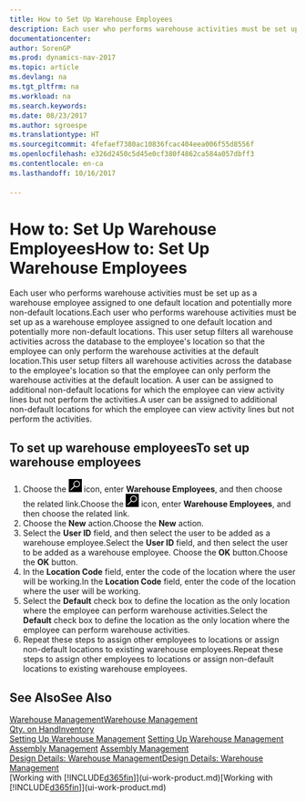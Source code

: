 ```yaml
---
title: How to Set Up Warehouse Employees
description: Each user who performs warehouse activities must be set up as a warehouse employee assigned to one default location and potentially more non-default locations.
documentationcenter: 
author: SorenGP
ms.prod: dynamics-nav-2017
ms.topic: article
ms.devlang: na
ms.tgt_pltfrm: na
ms.workload: na
ms.search.keywords: 
ms.date: 08/23/2017
ms.author: sgroespe
ms.translationtype: HT
ms.sourcegitcommit: 4fefaef7380ac10836fcac404eea006f55d8556f
ms.openlocfilehash: e326d2450c5d45e0cf380f4862ca584a057dbff3
ms.contentlocale: en-ca
ms.lasthandoff: 10/16/2017

---
```

# <a name="how-to-set-up-warehouse-employees"></a><span data-ttu-id="1f284-103">How to: Set Up Warehouse Employees</span><span class="sxs-lookup"><span data-stu-id="1f284-103">How to: Set Up Warehouse Employees</span></span>
<span data-ttu-id="1f284-104">Each user who performs warehouse activities must be set up as a warehouse employee assigned to one default location and potentially more non-default locations.</span><span class="sxs-lookup"><span data-stu-id="1f284-104">Each user who performs warehouse activities must be set up as a warehouse employee assigned to one default location and potentially more non-default locations.</span></span> <span data-ttu-id="1f284-105">This user setup filters all warehouse activities across the database to the employee's location so that the employee can only perform the warehouse activities at the default location.</span><span class="sxs-lookup"><span data-stu-id="1f284-105">This user setup filters all warehouse activities across the database to the employee's location so that the employee can only perform the warehouse activities at the default location.</span></span> <span data-ttu-id="1f284-106">A user can be assigned to additional non-default locations for which the employee can view activity lines but not perform the activities.</span><span class="sxs-lookup"><span data-stu-id="1f284-106">A user can be assigned to additional non-default locations for which the employee can view activity lines but not perform the activities.</span></span>

## <a name="to-set-up-warehouse-employees"></a><span data-ttu-id="1f284-107">To set up warehouse employees</span><span class="sxs-lookup"><span data-stu-id="1f284-107">To set up warehouse employees</span></span>  
1.  <span data-ttu-id="1f284-108">Choose the ![Search for Page or Report](media/ui-search/search_small.png "Search for Page or Report icon") icon, enter **Warehouse Employees**, and then choose the related link.</span><span class="sxs-lookup"><span data-stu-id="1f284-108">Choose the ![Search for Page or Report](media/ui-search/search_small.png "Search for Page or Report icon") icon, enter **Warehouse Employees**, and then choose the related link.</span></span>  
2. <span data-ttu-id="1f284-109">Choose the **New** action.</span><span class="sxs-lookup"><span data-stu-id="1f284-109">Choose the **New** action.</span></span>  
3. <span data-ttu-id="1f284-110">Select the **User ID** field, and then select the user to be added as a warehouse employee.</span><span class="sxs-lookup"><span data-stu-id="1f284-110">Select the **User ID** field, and then select the user to be added as a warehouse employee.</span></span> <span data-ttu-id="1f284-111">Choose the **OK** button.</span><span class="sxs-lookup"><span data-stu-id="1f284-111">Choose the **OK** button.</span></span>  
6.  <span data-ttu-id="1f284-112">In the **Location Code** field, enter the code of the location where the user will be working.</span><span class="sxs-lookup"><span data-stu-id="1f284-112">In the **Location Code** field, enter the code of the location where the user will be working.</span></span>  
7.  <span data-ttu-id="1f284-113">Select the **Default** check box to define the location as the only location where the employee can perform warehouse activities.</span><span class="sxs-lookup"><span data-stu-id="1f284-113">Select the **Default** check box to define the location as the only location where the employee can perform warehouse activities.</span></span>  
8.  <span data-ttu-id="1f284-114">Repeat these steps to assign other employees to locations or assign non-default locations to existing warehouse employees.</span><span class="sxs-lookup"><span data-stu-id="1f284-114">Repeat these steps to assign other employees to locations or assign non-default locations to existing warehouse employees.</span></span>  

## <a name="see-also"></a><span data-ttu-id="1f284-115">See Also</span><span class="sxs-lookup"><span data-stu-id="1f284-115">See Also</span></span>  
[<span data-ttu-id="1f284-116">Warehouse Management</span><span class="sxs-lookup"><span data-stu-id="1f284-116">Warehouse Management</span></span>](warehouse-manage-warehouse.md)  
[<span data-ttu-id="1f284-117">Qty. on Hand</span><span class="sxs-lookup"><span data-stu-id="1f284-117">Inventory</span></span>](inventory-manage-inventory.md)  
<span data-ttu-id="1f284-118">[Setting Up Warehouse Management](warehouse-setup-warehouse.md)   </span><span class="sxs-lookup"><span data-stu-id="1f284-118">[Setting Up Warehouse Management](warehouse-setup-warehouse.md)   </span></span>  
<span data-ttu-id="1f284-119">[Assembly Management](assembly-assemble-items.md)  </span><span class="sxs-lookup"><span data-stu-id="1f284-119">[Assembly Management](assembly-assemble-items.md)  </span></span>  
[<span data-ttu-id="1f284-120">Design Details: Warehouse Management</span><span class="sxs-lookup"><span data-stu-id="1f284-120">Design Details: Warehouse Management</span></span>](design-details-warehouse-management.md)  
<span data-ttu-id="1f284-121">[Working with [!INCLUDE[d365fin](includes/d365fin_md.md)]](ui-work-product.md)</span><span class="sxs-lookup"><span data-stu-id="1f284-121">[Working with [!INCLUDE[d365fin](includes/d365fin_md.md)]](ui-work-product.md)</span></span>  


